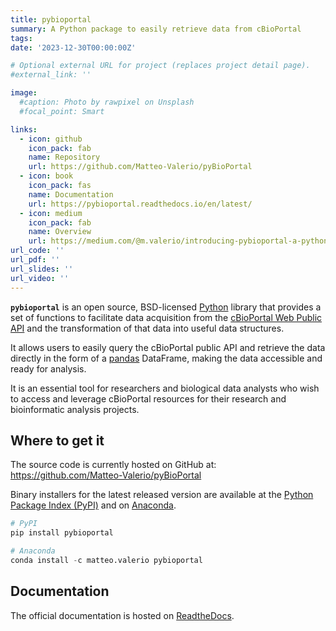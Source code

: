 ```yaml
---
title: pybioportal
summary: A Python package to easily retrieve data from cBioPortal
tags:
date: '2023-12-30T00:00:00Z'

# Optional external URL for project (replaces project detail page).
#external_link: ''

image:
  #caption: Photo by rawpixel on Unsplash
  #focal_point: Smart

links:
  - icon: github
    icon_pack: fab
    name: Repository
    url: https://github.com/Matteo-Valerio/pyBioPortal
  - icon: book
    icon_pack: fas
    name: Documentation
    url: https://pybioportal.readthedocs.io/en/latest/
  - icon: medium
    icon_pack: fab
    name: Overview
    url: https://medium.com/@m.valerio/introducing-pybioportal-a-python-package-for-accessing-cbioportal-data-4ddfc647287f  
url_code: ''
url_pdf: ''
url_slides: ''
url_video: ''
---
```


**`pybioportal`** is an open source, BSD-licensed [Python] library that provides a set of 
functions to facilitate data acquisition from the [cBioPortal Web Public API] and the transformation 
of that data into useful data structures.

It allows users to easily query the cBioPortal public API and retrieve the data directly in the form of a
[pandas] DataFrame, making the data accessible and ready for analysis.

It is an essential tool for researchers and biological data analysts who wish to access and leverage 
cBioPortal resources for their research and bioinformatic analysis projects.

[Python]: https://www.python.org/
[cBioPortal Web Public API]: https://www.cbioportal.org/api/swagger-ui/index.html
[pandas]: https://pandas.pydata.org/


## **Where to get it**
The source code is currently hosted on GitHub at:
https://github.com/Matteo-Valerio/pyBioPortal

Binary installers for the latest released version are available at the [Python
Package Index (PyPI)] and on [Anaconda].

[Python Package Index (PyPI)]: https://pypi.org/project/pybioportal
[Anaconda]: https://anaconda.org/matteo.valerio/pybioportal


```python
# PyPI
pip install pybioportal
```

```python
# Anaconda
conda install -c matteo.valerio pybioportal
```

## **Documentation**
The official documentation is hosted on [ReadtheDocs](https://pybioportal.readthedocs.io/en/latest/).
